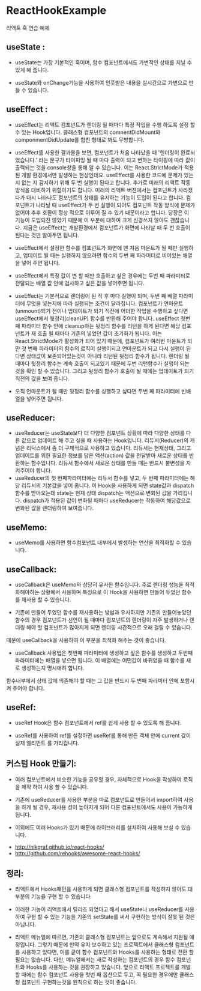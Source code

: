 # ReactHookExample

리액트 훅 연습 예제

## useState :

- useState는 가장 기본적인 훅이며, 함수 컴포넌트에서도 가변적인 상태를 지닐 수 있게 해 줍니다.

- useState와 onChange기능을 사용하여 인풋받은 내용을 실시간으로 가변으로 만들 수 있습니다.

## useEffect :

- useEffect는 리액트 컴포넌트가 렌더링 될 때마다 특정 작업을 수행 하도록 설정 할 수 있는 Hook입니다. 클래스형 컴포넌트의 comnentDidMount와 componmentDidUpdate를 합친 형태로 봐도 무방합니다.

- useEffect를 사용한 결과물을 보면, 컴포넌트가 처음 나타났을 때 '렌더링이 완료되었습니다.' 라는 문구가 타이피잉 될 때 마다 출력이 되고 변하는 타이핑에 따라 값이 출력되는 것을 console창을 통해 알 수 있습니다.
  이는 React.StrictMode가 적용 된 개발 환경에서만 발생하는 현상인데요. useEffect를 사용한 코드에 문제가 있는 지 없는 지 감지하기 위해 두 번 실행이 된다고 합니다. 추가로 미래의 리액트 작동방식을 대비하기 위함이기도 합니다. 미래의 리액트 버젼에서는 컴포넌트가 사라졌다가 다시 나타나도 컴포넌트의 상태를 유지하는 기능이 도입이 된다고 합니다. 컴포넌트가 나타날 때 useEffect가 두 번 실행이 되어도 컴포넌트 작동 방식에 문제가 없어야 추후 호환이 정상 적으로 이루어 질 수 있기 때문이라고 합니다. 당장은 이 기능이 도입되진 않았기 때문에 이 부분에 대하여 크게 신경쓰지 않아도 괜찮습니다. 지금은 useEffect는 개발환경에서 컴포넌트가 화면에 나타날 때 두 번 호출이 된다는 것만 알아두면 됩니다.

- useEffect에서 설정한 함수를 컴포넌트가 화면에 맨 처음 마운트가 될 떼만 실행하고, 업데이트 될 때는 실행하지 않으려면 함수의 두번 째 파라미터로 비어있는 배열을 넣어 주면 됩니다.

- useEffect에서 특정 값이 변 할 때만 호출하고 싶은 경우에는 두번 째 파라미터로 전달되는 배열 값 안에 검사하고 싶은 값을 넣어주면 됩니다.

- useEffect는 기본적으로 렌더링이 된 직 후 마다 실행이 되며, 두번 째 배열 파라미터에 무엇을 넣는지에 따라 실행되는 조건이 달라집니다. 컴포넌트가 언마운트(unmount)되기 전이나 업데이트가 되기 직전에 어더한 작업을 수행하고 싶다면 useEffect에서 뒷정리(cleanUP) 함수를 반환해 주어야 합니다.
  useEffect 첫번 째 파라미터 함수 안에 cleanup하는 뒷정리 함수를 리턴을 하게 된다면 해당 컴포넌트가 재 호출 될 때마다 기존의 넣었던 값이 초기화가 됩니다. 이는 React.StrictMode가 활성화가 되어 있기 때문에, 컴포넌트가 여러번 마운트가 되먄 첫 번째 파라미터의 함수의 로직이 실행이되고 언마운트가 되고 다시 실행이 된다면 상태값이 보존되어있는것이 아니라 리턴된 뒷정리 함수가 됩니다.
  렌더링 될 때마다 뒷정리 함수는 계속 호출이 되고있기 때문에 두번 리턴함수가 실행이 되는 것을 확인 할 수 있습니다. 그리고 뒷정리 함수가 호출이 될 때에는 업데이트가 되기 직전의 값을 보여 줍니다.

- 오직 언마운트가 될 때만 뒷정리 함수를 싱행하고 싶다면 두번 째 파라미터에 빈배열을 넣어주면 됩니다.

## useReducer:

- useReducer는 useState보다 더 다양한 컴포넌트 상황에 따라 다양한 상태를 다른 값으로 업데이트 해 주고 싶을 때 사용하는 Hook입니다. 리듀서(Reducer)의 개념은 리덕스에서 좀 더 구체적으로 사용하고 있습니다.
  리듀서는 현재상태, 그리고 업데이트를 위한 필요한 정보를 담은 액션(action) 값을 전달받아 새로운 상태를 반환하는 함수입니다.
  리듀서 함수에서 새로운 상태를 만들 때는 반드시 불변성을 지켜주어야 합니다.
- useReducer의 첫 번째파라미터에는 리듀서 함수를 넣고, 두 번째 파라미터에는 해당 리듀서의 기본값을 넣어 줍니다. 이 Hook을 사용하게 되면 state값과 dispatch 함수를 받아오는데 state는 현재 상태 dispatch는 액션으로 변화된 값을 가리킵니다. dispatch가 적용된 값이 변화될 때마다 useReducer는 작동하여 해당값으로 변화된 값을 렌더링하여 보여줍니다.

## useMemo:

- useMemo를 사용하면 함수컴포넌트 내부에서 발생하는 연산을 최적화할 수 있습니다.

## useCallback:

- useCallback은 useMemo와 상당히 유사한 함수입니다. 주로 렌더링 성능을 최적화해야하는 상황에서 사용하며 특징으로 이 Hook을 사용하면 만들어 두었던 함수를 재사용 할 수 있습니다.

- 기존에 만들어 두었던 함수를 재사용하는 방법과 유사하지만 기존의 만들어놓았던 함수의 경우 컴포넌트가 선언이 될 때마다 컴포넌트의 렌더링이 자주 발생하거나 렌더링 해야 할 컴포넌트가 많아지게 되면 렌더링 시간적으로 오래 걸릴 수 있습니다.

때문에 useCallback을 사용하여 이 부분을 최적화 해주는 것이 좋습니다.

- useCallback 사용법은 첫번째 파라미터에 생성하고 싶은 함수를 생성하고 두번째 파라미터에는 배열을 넣으면 됩니다. 이 배열에는 어떤값이 바뀌었을 때 함수를 새로 생성하는지 명시애햐 합니다.

함수내부에서 상태 값에 의존해야 할 때는 그 값을 반드시 두 번째 파라미터 안에 포함시켜 주어야 합니다.

## useRef:

- useRef Hook은 함수 컴포넌트에서 ref를 쉽게 사용 할 수 있도록 해 줍니다.

- useRef를 사용하여 ref를 설정하면 useRef를 통해 만든 객체 안에 current 값이 실제 엘리먼트 를 가리킵니다.

## 커스텀 Hook 만들기:

- 여러 컴포넌트에서 비슷한 기능을 공유할 경우, 자체적으로 Hook을 작성하여 로직을 제작 하여 사용 할 수 있습니다.

- 기존에 useReducer를 사용한 부분을 따로 컴포넌트로 만들어서 import하여 사용을 하게 될 경우, 재사용 성이 높아지게 되어 다른 컴포넌트에서도 사용이 가능하게 됩니다.

- 이외에도 여러 Hooks가 있기 때문에 라이브러리를 설치하여 사용해 보실 수 있습니다.

* http://nikgraf.github.io/react-hooks/
* http://github.com/rehooks/awesome-react-hooks/

## 정리:

- 리액트에서 Hooks패턴을 사용하게 되면 클래스형 컴포넌트를 작성하지 않아도 대부분의 기능을 구현 할 수 있습니다.

- 이러한 기능이 리액트에서 릴리즈 되었다고 해서 useState나 useReducer를 사용하여 구현 할 수 있는 기능을 기존의 setState를 써서 구현하는 방식이 잘못 된 것은 아님니다.

- 리액트 메뉴얼에 따르면, 기존의 클래스형 컴포넌트는 앞으로도 계속해서 지원될 예정입니다. 그렇기 때문에 만약 유지 보수하고 있는 프로젝트에서 클래스형 컴포넌트를 사용하고 있다면, 이를 굳이 함수 컴포넌트와 Hooks를 사용하는 형태로 전환 할 필요는 없습니다. 다만, 메뉴얼에서는 새로 작성하는 컴포넌트의 경우 함수 컴포넌트와 Hooks를 사용하는 것을 권장하고 있습니다. 앞으로 리액트 프로젝트를 개발할 때에는 함수 컴포넌트 사용을 첫번 째 옵션으로 두고, 꼭 필요한 경우에만 클래스형 컴포넌트 구현하는것을 원칙으로 하는 것이 좋습니다.
